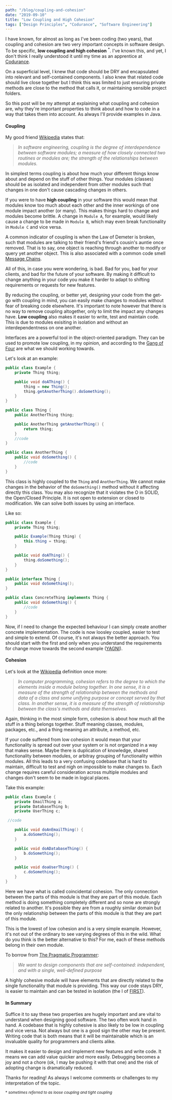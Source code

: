 ```yaml
---
path: "/blog/coupling-and-cohesion"
date: "2019-09-10"
title: "Low Coupling and High Cohesion"
tags: ["Design Principles", "Codurance", "Software Engineering"]
---
```


I have known, for almost as long as I've been coding (two years), that coupling and cohesion are two very important concepts in software design. To be specific, **low coupling and high cohesion** <sup>*</sup>. I've known this, and yet, I don't think I really understood it until my time as an apprentice at [Codurance](https://codurance.com/careers/become_an_apprentice/).

On a superficial level, I knew that code should be DRY and encapsulated into relevant and self-contained components. I also knew that related code should live close together but I think this was limited to just ensuring private methods are close to the method that calls it, or maintaining sensible project folders. 

So this post will be my attempt at explaining what coupling and cohesion are, why they're important properties to think about and how to code in a way that takes them into account. As always I'll provide examples in Java.

#### Coupling

My good friend [Wikipedia](https://en.wikipedia.org/wiki/Coupling_(computer_programming)) states that:

> _In software engineering, coupling is the degree of interdependence between software modules; a measure of how closely connected two routines or modules are; the strength of the relationships between modules._

In simplest terms coupling is about how much your different things know about and depend on the stuff of other things. Your modules (classes) should be as isolated and independent from other modules such that changes in one don't cause cascading changes in others.

If you were to have **high coupling** in your software this would mean that modules know too much about each other and the inner workings of one module impact another (or many). This makes things hard to change and modules become brittle. A change in `Module A`, for example, would likely cause a change to be made in `Module B`, which may even break functionality in `Module C` and vice versa.

A common indicator of coupling is when the Law of Demeter is broken, such that modules are talking to their friend's friend's cousin's auntie once removed. That is to say, one object is reaching through another to modify or query yet another object. This is also associated with a common code smell [Message Chains](https://refactoring.guru/smells/message-chains). 

All of this, in case you were wondering, is bad. Bad for you, bad for your clients, and bad for the future of your software. By making it difficult to change anything in your code you make it harder to adapt to shifting requirements or requests for new features.

By reducing the coupling, or better yet, designing your code from the get-go with coupling in mind, you can easily make changes to modules without fear of breaking code elsewhere. It's important to note however that there is no way to remove coupling altogether, only to limit the impact any changes have. **Low coupling** also makes it easier to write, test and maintain code. This is due to modules exisiting in isolation and without an interdependentness on one another.

Interfaces are a powerful tool in the object-oriented paradigm. They can be used to promote low coupling, in my opinion, and according to the [Gang of Four](https://en.wikipedia.org/wiki/Design_Patterns) are what we should working towards.

Let's look at an example: 

```Java
public class Example {
    private Thing thing;

    public void doAThing() {
        thing = new Thing();
        thing.getAnotherThing().doSomething();
    }
}

public class Thing {
    public AnotherThing thing;

    public AnotherThing getAnotherThing() {
        return thing;
    }
    //code
}

public class AnotherThing {
    public void doSomething() {
        //code
    }
}
```

This class is highly coupled to the `Thing` and `AnotherThing`. We cannot make changes in the behavior of the `doSomething()` method without it affecting directly this class. You may also recognize that it violates the O in SOLID, the Open/Closed Principle. It is not open to extension or closed to modification. We can solve both issues by using an interface.

Like so:

```java
public class Example {
    private Thing thing;

    public Example(Thing thing) {
        this.thing = thing;
    }

    public void doAThing() {
        thing.doSomething();
    }
}

public interface Thing {
    public void doSomething();
}

public class ConcreteThing implements Thing {
    public void doSomething() {
        //code
    }
}
```

Now, if I need to change the expected behaviour I can simply create another concrete implementation. The code is now loosley coupled, easier to test and simple to extend. Of course, it's not always the better approach. You should start with the first and only when you understand the requirements for change move towards the second example ([YAGNI](https://martinfowler.com/bliki/Yagni.html)).

#### Cohesion

Let's look at the [Wikipedia](https://en.wikipedia.org/wiki/Cohesion_(computer_science)) definition once more:

> _In computer programming, cohesion refers to the degree to which the elements inside a module belong together. In one sense, it is a measure of the strength of relationship between the methods and data of a class and some unifying purpose or concept served by that class. In another sense, it is a measure of the strength of relationship between the class's methods and data themselves._

Again, thinking in the most simple form, cohesion is about how much all the stuff in a thing belongs together. Stuff meaning classes, modules, packages, etc., and a thing meaning an attribute, a method, etc. 

If your code suffered from low cohesion it would mean that your functionality is spread out over your system or is not organized in a way that makes sense. Maybe there is duplication of knowledge, shared functionality between modules, or arbitray grouping of functionality within modules. All this leads to a very confusing codebase that is hard to maintain, difficult to test and nigh on impossible to make changes to. Each change requires careful consideration across multiple modules and changes don't seem to be made in logical places.

Take this example:

```Java
public class Example {
    private EmailThing a;
    private DatabaseThing b;
    private UserThing c;

 //code

    public void doAnEmailThing() {
        a.doSomething();
    }

    public void doADatabaseThing() {
        b.doSomething();
    }

    public void doaUserThing() {
        c.doSomething();
    }
}
```

Here we have what is called coincidental cohesion. The only connection between the parts of this module is that they are part of this module. Each method is doing something completely different and so none are strongly related to another. It's possible they are from a roughly similar domain but the only relationship between the parts of this module is that they are part of this module.

This is the lowest of low cohesion and is a very simple example. However, it's not out of the ordinary to see varying degrees of this in the wild. What do you think is the better alternative to this? For me, each of these methods belong in their own module. 

To borrow from [The Pragmatic Programmer](https://www.amazon.co.uk/Pragmatic-Programmer-Andrew-Hunt/dp/020161622X/ref=sr_1_1?adgrpid=52230164094&gclid=EAIaIQobChMIw5TRxrTG5AIVDLDtCh1rIQHtEAAYASAAEgJFHPD_BwE&hvadid=259088862423&hvdev=c&hvlocphy=9045999&hvnetw=g&hvpos=1t1&hvqmt=e&hvrand=6164697362152308605&hvtargid=kwd-302199567278&hydadcr=17611_1817757&keywords=the+pragmatic+programmer&qid=1568123848&s=gateway&sr=8-1):

> _We want to design components that are self-contained: independent, and with a single, well-defined purpose_

A highly cohesive module will have elements that are directly related to the single functionality that module is providing. This way our code stays DRY, is easier to maintain and can be tested in isolation (the I of [FIRST](http://agileinaflash.blogspot.com/2009/02/first.html)).

#### In Summary

Suffice it to say these two properties are hugely important and are vital to understand when designing good software. The two often work hand in hand. A codebase that is highly cohesive is also likely to be low in coupling and vice versa. Not always but one is a good sign the other may be present. Writing code that is both means that it will be maintainable which is an invaluable quality for programmers and clients alike. 

It makes it easier to design and implement new features and write code. It means we can add value quicker and more easily. Debugging becomes a joy and not a chore (ok, I may be pushing it with that one) and the risk of adopting change is dramatically reduced.

Thanks for reading! As always I welcome comments or challenges to my interpretation of the topic.

<sup>* _sometimes referred to as loose coupling and tight coupling_ </sup>